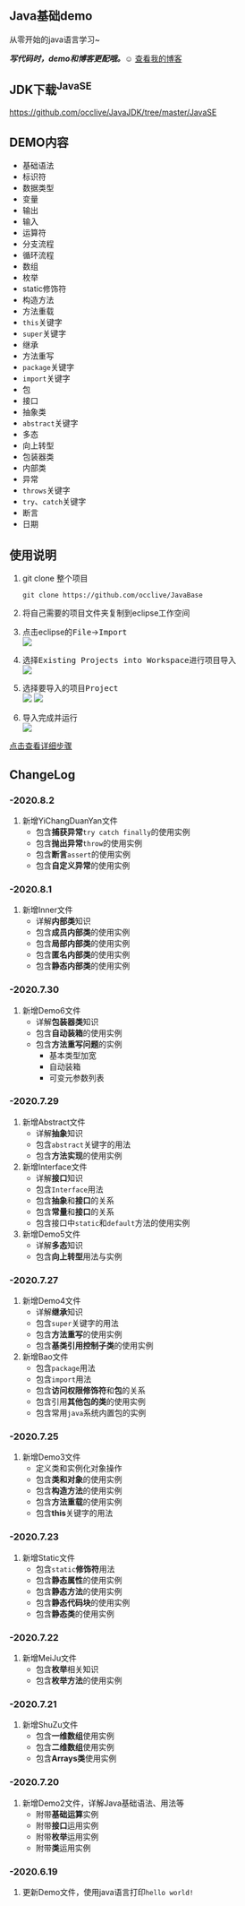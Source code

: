 ## Java基础demo
从零开始的java语言学习~ 

___写代码时，demo和博客更配哦。☺___ 
[查看我的博客][a]<br>

JDK下载<sup>JavaSE</sup>
----
  https://github.com/occlive/JavaJDK/tree/master/JavaSE

DEMO内容
----
* 基础语法
* 标识符
* 数据类型
* 变量
* 输出
* 输入
* 运算符
* 分支流程
* 循环流程
* 数组
* 枚举
* static修饰符
* 构造方法
* 方法重载
* `this`关键字
* `super`关键字
* 继承
* 方法重写
* `package`关键字
* `import`关键字
* 包
* 接口
* 抽象类
* `abstract`关键字
* 多态
* 向上转型
* 包装器类
* 内部类
* 异常
* `throws`关键字
* `try`、`catch`关键字
* 断言
* 日期

使用说明
----
1. git clone 整个项目    

    ```Git
    git clone https://github.com/occlive/JavaBase
    ```
2. 将自己需要的项目文件夹复制到eclipse工作空间
3. 点击eclipse的<kbd>File</kbd>-><kbd>Import</kbd> <br>
    <img src="https://cdn.jsdelivr.net/gh/occlive/ImageStore/javabase/01.png">
4. 选择<kbd>Existing Projects into Workspace</kbd>进行项目导入 <br>
    <img src="https://cdn.jsdelivr.net/gh/occlive/ImageStore/javabase/02.png">
5. 选择要导入的项目<kbd>Project</kbd><br>
    <img src="https://cdn.jsdelivr.net/gh/occlive/ImageStore/javabase/03.png" >
    <img src="https://cdn.jsdelivr.net/gh/occlive/ImageStore/javabase/04.png">
6. 导入完成并运行<br>
    <img src="https://cdn.jsdelivr.net/gh/occlive/ImageStore/javabase/05.png">

[点击查看详细步骤][b]



ChangeLog
----
### -2020.8.2
1. 新增YiChangDuanYan文件
   * 包含**捕获异常**`try catch finally`的使用实例
   * 包含**抛出异常**`throw`的使用实例
   * 包含**断言**`assert`的使用实例
   * 包含**自定义异常**的使用实例

### -2020.8.1
1. 新增Inner文件
   * 详解**内部类**知识
   * 包含**成员内部类**的使用实例
   * 包含**局部内部类**的使用实例
   * 包含**匿名内部类**的使用实例
   * 包含**静态内部类**的使用实例

### -2020.7.30
1. 新增Demo6文件
   * 详解**包装器类**知识
   * 包含**自动装箱**的使用实例
   * 包含**方法重写问题**的实例
     * 基本类型加宽
     * 自动装箱
     * 可变元参数列表
      
### -2020.7.29
1. 新增Abstract文件
   * 详解**抽象**知识
   * 包含`abstract`关键字的用法
   * 包含**方法实现**的使用实例
2. 新增Interface文件
   * 详解**接口**知识
   * 包含`Interface`用法
   * 包含**抽象**和**接口**的关系
   * 包含**常量**和**接口**的关系
   * 包含接口中`static`和`default`方法的使用实例
3. 新增Demo5文件
   * 详解**多态**知识
   * 包含**向上转型**用法与实例
   
### -2020.7.27
1. 新增Demo4文件
   * 详解**继承**知识
   * 包含`super`关键字的用法
   * 包含**方法重写**的使用实例
   * 包含**基类引用控制子类**的使用实例
2. 新增Bao文件
   * 包含`package`用法
   * 包含`import`用法
   * 包含**访问权限修饰符**和**包**的关系
   * 包含引用**其他包的类**的使用实例
   * 包含常用`java`系统内置包的实例
   
### -2020.7.25
1. 新增Demo3文件
   * 定义类和实例化对象操作
   * 包含**类和对象**的使用实例
   * 包含**构造方法**的使用实例
   * 包含**方法重载**的使用实例
   * 包含**this**关键字的用法
   
### -2020.7.23
1. 新增Static文件
   * 包含`static`**修饰符**用法
   * 包含**静态属性**的使用实例
   * 包含**静态方法**的使用实例
   * 包含**静态代码块**的使用实例
   * 包含**静态类**的使用实例
   
### -2020.7.22
1. 新增MeiJu文件
   * 包含**枚举**相关知识
   * 包含**枚举方法**的使用实例
   
### -2020.7.21
1. 新增ShuZu文件
   * 包含**一维数组**使用实例
   * 包含**二维数组**使用实例
   * 包含**Arrays类**使用实例

### -2020.7.20
1. 新增Demo2文件，详解Java基础语法、用法等
   * 附带**基础运算**实例
   * 附带**接口**运用实例
   * 附带**枚举**运用实例
   * 附带**类**运用实例

### -2020.6.19
1. 更新Demo文件，使用java语言打印`hello world!`

[a]:https://www.cnblogs.com/occlive/category/1783957.html
[b]:https://www.cnblogs.com/occlive/p/13196607.html
